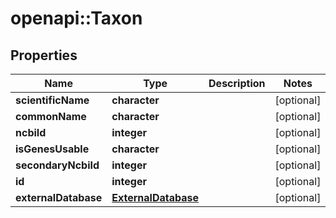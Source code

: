 # openapi::Taxon


## Properties
Name | Type | Description | Notes
------------ | ------------- | ------------- | -------------
**scientificName** | **character** |  | [optional] 
**commonName** | **character** |  | [optional] 
**ncbiId** | **integer** |  | [optional] 
**isGenesUsable** | **character** |  | [optional] 
**secondaryNcbiId** | **integer** |  | [optional] 
**id** | **integer** |  | [optional] 
**externalDatabase** | [**ExternalDatabase**](ExternalDatabase.md) |  | [optional] 


